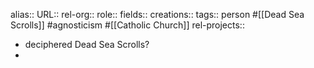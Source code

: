 alias::
URL::
rel-org::
role::
fields::
creations::
tags:: person #[[Dead Sea Scrolls]] #agnosticism #[[Catholic Church]]
rel-projects::


- deciphered Dead Sea Scrolls?
-

